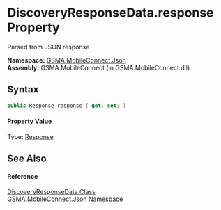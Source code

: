 DiscoveryResponseData.response Property
=======================================
Parsed from JSON response

**Namespace:** [GSMA.MobileConnect.Json][1]  
**Assembly:** GSMA.MobileConnect (in GSMA.MobileConnect.dll)

Syntax
------

```csharp
public Response response { get; set; }
```

#### Property Value
Type: [Response][2]

See Also
--------

#### Reference
[DiscoveryResponseData Class][3]  
[GSMA.MobileConnect.Json Namespace][1]  

[1]: ../README.md
[2]: ../Response/README.md
[3]: README.md
[4]: ../../_icons/Help.png